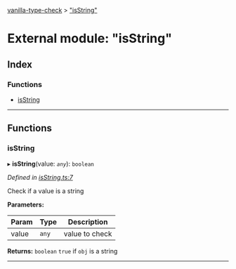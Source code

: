 [vanilla-type-check](../README.md) > ["isString"](../modules/_isstring_.md)

# External module: "isString"

## Index

### Functions

* [isString](_isstring_.md#isstring)

---

## Functions

<a id="isstring"></a>

###  isString

▸ **isString**(value: *`any`*): `boolean`

*Defined in [isString.ts:7](https://github.com/danikaze/npm-vanilla-type-check/blob/1e73ec3/src/isString.ts#L7)*

Check if a value is a string

**Parameters:**

| Param | Type | Description |
| ------ | ------ | ------ |
| value | `any` |  value to check |

**Returns:** `boolean`
`true` if `obj` is a string

___

